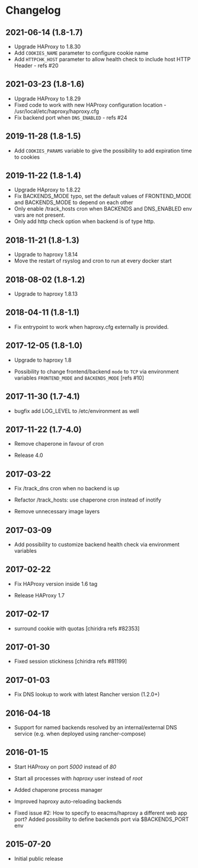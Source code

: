 # Changelog

## 2021-06-14 (1.8-1.7)

- Upgrade HAProxy to 1.8.30
- Add `COOKIES_NAME` parameter to configure cookie name
- Add `HTTPCHK_HOST` parameter to allow health check to include host HTTP Header - refs #20

## 2021-03-23 (1.8-1.6)

- Upgrade HAProxy to 1.8.29
- Fixed code to work with new HAProxy configuration location - /usr/local/etc/haproxy/haproxy.cfg
- Fix backend port when `DNS_ENABLED` - refs #24

## 2019-11-28 (1.8-1.5)

- Add `COOKIES_PARAMS` variable to give the possibility to add expiration time to cookies

## 2019-11-22 (1.8-1.4)

- Upgrade HAproxy to 1.8.22
- Fix BACKENDS_MODE typo, set the default values of FRONTEND_MODE and BACKENDS_MODE to depend on each other
- Only enable /track_hosts cron when BACKENDS and DNS_ENABLED env vars are not present. 
- Only add http check option when backend is of type http.

## 2018-11-21 (1.8-1.3)

- Upgrade to haproxy 1.8.14
- Move the restart of rsyslog and cron to run at every docker start

## 2018-08-02 (1.8-1.2)

- Upgrade to haproxy 1.8.13

## 2018-04-11 (1.8-1.1)

- Fix entrypoint to work when haproxy.cfg externally is provided.

## 2017-12-05 (1.8-1.0)

- Upgrade to haproxy 1.8

- Possibility to change frontend/backend `mode` to `TCP` via environment variables `FRONTEND_MODE` and `BACKENDS_MODE` [refs #10]

## 2017-11-30 (1.7-4.1)

- bugfix add LOG_LEVEL to /etc/environment as well


## 2017-11-22 (1.7-4.0)

- Remove chaperone in favour of cron

- Release 4.0

## 2017-03-22

- Fix /track_dns cron when no backend is up

- Refactor /track_hosts: use chaperone cron instead of inotify

- Remove unnecessary image layers

## 2017-03-09

- Add possibility to customize backend health check via environment variables

## 2017-02-22

- Fix HAProxy version inside 1.6 tag

- Release HAProxy 1.7

## 2017-02-17

- surround cookie with quotas [chiridra refs #82353]

## 2017-01-30

- Fixed session stickiness [chiridra refs #81199]

## 2017-01-03

- Fix DNS lookup to work with latest Rancher version (1.2.0+)

## 2016-04-18

- Support for named backends resolved by an internal/external DNS service (e.g. when deployed using rancher-compose)

## 2016-01-15

- Start HAProxy on port *5000* instead of *80*

- Start all processes with *haproxy* user instead of *root*

- Added chaperone process manager

- Improved haproxy auto-reloading backends

- Fixed issue #2: How to specify to eeacms/haproxy a different web app port?
  Added possibility to define backends port via $BACKENDS_PORT env

## 2015-07-20

- Initial public release
